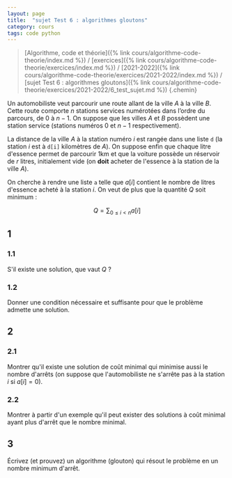 ```yaml
---
layout: page
title:  "sujet Test 6 : algorithmes gloutons"
category: cours
tags: code python
---
```


> [Algorithme, code et théorie]({% link cours/algorithme-code-theorie/index.md %}) / [exercices]({% link cours/algorithme-code-theorie/exercices/index.md %}) / [2021-2022]({% link cours/algorithme-code-theorie/exercices/2021-2022/index.md %}) / [sujet Test 6 : algorithmes gloutons]({% link cours/algorithme-code-theorie/exercices/2021-2022/6_test_sujet.md %})
{.chemin}

Un automobiliste veut parcourir une route allant de la ville $A$ à la ville $B$. Cette route comporte $n$ stations services numérotées dans l’ordre du parcours, de $0$ à $n-1$. On suppose que les villes $A$ et $B$ possèdent une station service (stations numéros $0$ et $n-1$ respectivement).

La distance de la ville $A$ à la station numéro $i$ est rangée dans une liste `d` (la station $i$ est à `d[i]` kilomètres de $A$). On suppose enfin que chaque litre d'essence permet de parcourir 1km et que la voiture possède un réservoir de $r$ litres, initialement vide (on **doit** acheter de l'essence à la station de la ville $A$).

On cherche à rendre une liste `a` telle que $a[i]$ contient le nombre de litres d'essence acheté à la station $i$. On veut de plus que la quantité $Q$ soit minimum :

$$
Q = \sum_{0 \leq i < n} a[i]
$$

## 1 

### 1.1

S'il existe une solution, que vaut $Q$ ?

### 1.2

Donner une condition nécessaire et suffisante pour que le problème admette une solution.

## 2

### 2.1

Montrer qu'il existe une solution de coût minimal qui minimise aussi le nombre d'arrêts (on suppose que l'automobiliste ne s'arrête pas à la station $i$ si $a[i] = 0$).

### 2.2

Montrer à partir d'un exemple qu'il peut exister des solutions à coût minimal ayant plus d'arrêt que le nombre minimal.

## 3

Écrivez (et prouvez) un algorithme (glouton) qui résout le problème en un nombre minimum d'arrêt.



